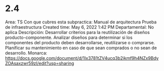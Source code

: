 # 2.4

Area: TS
Con que cubres esta subpractica: Manual de arquitectura
Prueba de infraestructura
Created time: May 6, 2022 1:42 PM
Departamental: No aplica
Descripción: Desarrollar criterios para la reutilización de diseños producto-componente.
Analizar diseños para determinar si los componentes del producto deben desarrollarse, reutilizarse o comprarse.
Planificar su mantenimiento en caso de que sean comprados o no sean de desarrollo.
Monarca: https://docs.google.com/document/d/1Ix3781tZV4ucq3b2ikmf9h4NZx9BdyZOAsaxzwr59zI/edit?usp=sharing